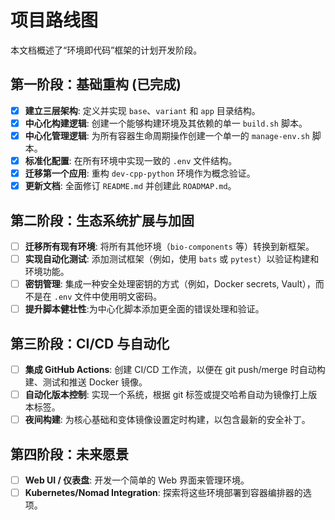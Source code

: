 # 项目路线图

本文档概述了“环境即代码”框架的计划开发阶段。

## 第一阶段：基础重构 (已完成)

- [x] **建立三层架构**: 定义并实现 `base`、`variant` 和 `app` 目录结构。
- [x] **中心化构建逻辑**: 创建一个能够构建环境及其依赖的单一 `build.sh` 脚本。
- [x] **中心化管理逻辑**: 为所有容器生命周期操作创建一个单一的 `manage-env.sh` 脚本。
- [x] **标准化配置**: 在所有环境中实现一致的 `.env` 文件结构。
- [x] **迁移第一个应用**: 重构 `dev-cpp-python` 环境作为概念验证。
- [x] **更新文档**: 全面修订 `README.md` 并创建此 `ROADMAP.md`。

## 第二阶段：生态系统扩展与加固

- [ ] **迁移所有现有环境**: 将所有其他环境（`bio-components` 等）转换到新框架。
- [ ] **实现自动化测试**: 添加测试框架（例如，使用 `bats` 或 `pytest`）以验证构建和环境功能。
- [ ] **密钥管理**: 集成一种安全处理密钥的方式（例如，Docker secrets, Vault），而不是在 `.env` 文件中使用明文密码。
- [ ] **提升脚本健壮性**:为中心化脚本添加更全面的错误处理和验证。

## 第三阶段：CI/CD 与自动化

- [ ] **集成 GitHub Actions**: 创建 CI/CD 工作流，以便在 git push/merge 时自动构建、测试和推送 Docker 镜像。
- [ ] **自动化版本控制**: 实现一个系统，根据 git 标签或提交哈希自动为镜像打上版本标签。
- [ ] **夜间构建**: 为核心基础和变体镜像设置定时构建，以包含最新的安全补丁。

## 第四阶段：未来愿景

- [ ] **Web UI / 仪表盘**: 开发一个简单的 Web 界面来管理环境。
- [ ] **Kubernetes/Nomad Integration**: 探索将这些环境部署到容器编排器的选项。
